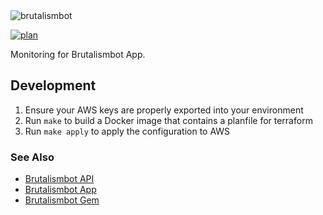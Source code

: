 <img alt="brutalismbot" src="https://brutalismbot.com/banner.png"/>

[![plan](https://img.shields.io/github/workflow/status/brutalismbot/monitoring/plan?logo=github&style=flat-square)](https://github.com/brutalismbot/monitoring/actions)


Monitoring for Brutalismbot App.

## Development

1. Ensure your AWS keys are properly exported into your environment
2. Run `make` to build a Docker image that contains a planfile for terraform
3. Run `make apply` to apply the configuration to AWS

### See Also

- [Brutalismbot API](https://github.com/brutalismbot/api)
- [Brutalismbot App](https://github.com/brutalismbot/brutalismbot)
- [Brutalismbot Gem](https://github.com/brutalismbot/gem)
